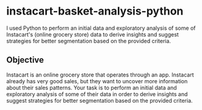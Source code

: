 # instacart-basket-analysis-python
I used Python to perform an initial data and exploratory analysis of some of Instacart's (online grocery store) data to derive insights and suggest strategies for better segmentation based on the provided criteria.

## Objective 
Instacart is an online grocery store that operates through an app. Instacart already has very good sales, but they want to uncover more information about their sales patterns. Your task is to perform an initial data and exploratory analysis of some of their data in order to derive insights and suggest strategies for better segmentation based on the provided criteria.
